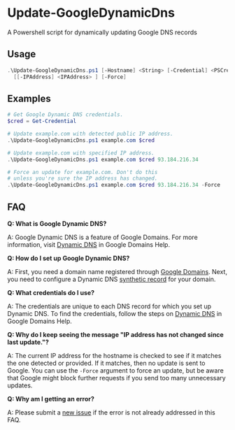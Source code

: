 # Update-GoogleDynamicDns

A Powershell script for dynamically updating Google DNS records

## Usage

```powershell
.\Update-GoogleDynamicDns.ps1 [-Hostname] <String> [-Credential] <PSCredential>
  [[-IPAddress] <IPAddress> ] [-Force]
```

## Examples

```powershell
# Get Google Dynamic DNS credentials.
$cred = Get-Credential

# Update example.com with detected public IP address.
.\Update-GoogleDynamicDns.ps1 example.com $cred

# Update example.com with specified IP address.
.\Update-GoogleDynamicDns.ps1 example.com $cred 93.184.216.34

# Force an update for example.com. Don't do this
# unless you're sure the IP address has changed.
.\Update-GoogleDynamicDns.ps1 example.com $cred 93.184.216.34 -Force
```

## FAQ

**Q: What is Google Dynamic DNS?**

A: Google Dynamic DNS is a feature of Google Domains. For more information,
visit [Dynamic DNS][GDDNS] in Google Domains Help.

**Q: How do I set up Google Dynamic DNS?**

A: First, you need a domain name registered through [Google Domains][GDOM].
Next, you need to configure a Dynamic DNS [synthetic record][SYNREC] for your
domain.

**Q: What credentials do I use?**

A: The credentials are unique to each DNS record for which you set up Dynamic
DNS. To find the credentials, follow the steps on [Dynamic DNS][GDDNS] in Google
Domains Help.

**Q: Why do I keep seeing the message "IP address has not changed since last
update."?**

A: The current IP address for the hostname is checked to see if it matches the
one detected or provided. If it matches, then no update is sent to Google. You
can use the `-Force` argument to force an update, but be aware that Google might
block further requests if you send too many unnecessary updates.

**Q: Why am I getting an error?**

A: Please submit a [new issue][NEWISSUE] if the error is not already addressed
in this FAQ.

[GDDNS]: https://support.google.com/domains/answer/6147083?hl=en
[GDOM]: https://domains.google.com/registrar
[SYNREC]: https://support.google.com/domains/answer/6069273?hl=en
[GCIP]: https://domains.google.com/checkip
[NEWISSUE]: issues/new
